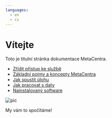 ```yaml
---
languages:
  - en
  - cs
---
```

# Vítejte


Toto je titulní stránka dokumentace MetaCentra.

- [Zřídit přístup ke službě](access/account)
- [Základní pojmy a koncepty MetaCentra](basics/concepts)
- [Jak spustit úlohu](basics/jobs)
- [Jak pracovat s daty](data/data-within)
- [Nainstalovaný software](software/modules)

![pic](/logos/metacentrum_RGB.jpg)

My vám to spočítáme!

 



